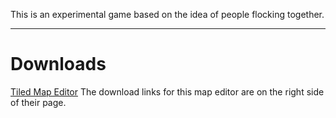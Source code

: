 This is an experimental game based on the idea of people flocking together.


---


# Downloads #

[Tiled Map Editor](http://www.mapeditor.org/) The download links for this map editor are on the right side of their page.